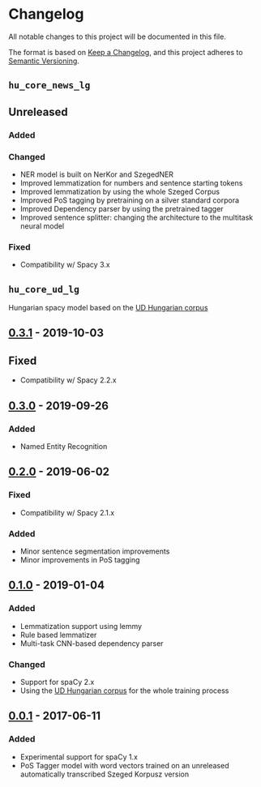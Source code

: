 # Changelog

All notable changes to this project will be documented in this file.

The format is based on [Keep a Changelog](https://keepachangelog.com/en/1.0.0/),
and this project adheres to [Semantic Versioning](https://semver.org/spec/v2.0.0.html).

## `hu_core_news_lg`

## Unreleased
### Added
### Changed
- NER model is built on NerKor and SzegedNER
- Improved lemmatization for numbers and sentence starting tokens
- Improved lemmatization by using the whole Szeged Corpus
- Improved PoS tagging by pretraining on a silver standard corpora
- Improved Dependency parser by using the pretrained tagger
- Improved sentence splitter: changing the architecture to the multitask neural model
    
### Fixed
- Compatibility w/ Spacy 3.x

## `hu_core_ud_lg`

Hungarian spacy model based on the [UD Hungarian corpus](https://github.com/UniversalDependencies/UD_Hungarian-Szeged)

## [0.3.1](https://github.com/spacy-hu/spacy-hungarian-models/releases/tag/hu_core_ud_lg-0.3.1) - 2019-10-03
## Fixed
- Compatibility w/ Spacy 2.2.x

## [0.3.0](https://github.com/spacy-hu/spacy-hungarian-models/releases/tag/hu_core_ud_lg-0.3.0) - 2019-09-26
### Added
- Named Entity Recognition

## [0.2.0](https://github.com/spacy-hu/spacy-hungarian-models/releases/tag/hu_core_ud_lg-0.2.0) - 2019-06-02
### Fixed
- Compatibility w/ Spacy 2.1.x
### Added
- Minor sentence segmentation improvements
- Minor improvements in PoS tagging

## [0.1.0](https://github.com/spacy-hu/spacy-hungarian-models/releases/tag/hu_core_ud_lg-0.1.0) - 2019-01-04
### Added
- Lemmatization support using lemmy
- Rule based lemmatizer
- Multi-task CNN-based dependency parser
### Changed
- Support for spaCy 2.x
- Using the [UD Hungarian corpus](https://github.com/UniversalDependencies/UD_Hungarian-Szeged) for the whole training process

## [0.0.1](https://github.com/spacy-hu/spacy-hungarian-models/releases/tag/hu_tagger_web_md-0.1.0) - 2017-06-11
### Added
- Experimental support for spaCy 1.x
- PoS Tagger model with word vectors trained on an unreleased automatically transcribed Szeged Korpusz version